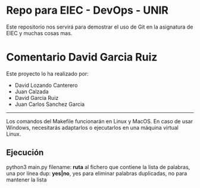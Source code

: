 # Repo para EIEC - DevOps - UNIR

Este repositorio nos servirá para demostrar el uso de Git en la asignatura de EIEC y muchas cosas mas.

# Comentario David Garcia Ruiz
Este proyecto lo ha realizado por:
- David Lozando Canterero
- Juan Calzada
- David Garcia Ruiz
- Juan Carlos Sanchez Garcia

---

Los comandos del Makefile funcionarán en Linux y MacOS. En caso de usar Windows, necesitarás adaptarlos o ejecutarlos en una máquina virtual Linux.

## Ejecución

python3 main.py <filename> <dup>
  filename: **ruta** al fichero que contiene la lista de palabras, una por línea
  dup: **yes|no**, yes para eliminar palabras duplicadas, no para mantener la lista
